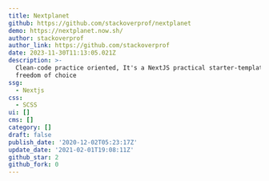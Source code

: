 ```yaml
---
title: Nextplanet
github: https://github.com/stackoverprof/nextplanet
demo: https://nextplanet.now.sh/
author: stackoverprof
author_link: https://github.com/stackoverprof
date: 2023-11-30T11:13:05.021Z
description: >-
  Clean-code practice oriented, It's a NextJS practical starter-template with a
  freedom of choice
ssg:
  - Nextjs
css:
  - SCSS
ui: []
cms: []
category: []
draft: false
publish_date: '2020-12-02T05:23:17Z'
update_date: '2021-02-01T19:08:11Z'
github_star: 2
github_fork: 0
---
```

